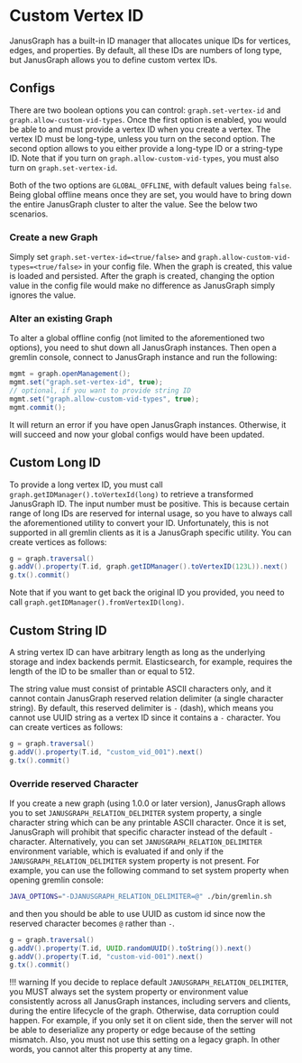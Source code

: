 # Custom Vertex ID

JanusGraph has a built-in ID manager that allocates unique IDs for vertices, edges,
and properties. By default, all these IDs are numbers of long type, but JanusGraph allows
you to define custom vertex IDs.

## Configs

There are two boolean options you can control: `graph.set-vertex-id` and `graph.allow-custom-vid-types`.
Once the first option is enabled, you would be able to and must provide a vertex ID when
you create a vertex. The vertex ID must be long-type, unless you turn on the second option.
The second option allows to you either provide a long-type ID or a string-type ID. Note that
if you turn on `graph.allow-custom-vid-types`, you must also turn on `graph.set-vertex-id`.

Both of the two options are `GLOBAL_OFFLINE`, with default values being `false`. Being
global offline means once they are set, you would have to bring down the entire JanusGraph
cluster to alter the value. See the below two scenarios.

### Create a new Graph

Simply set `graph.set-vertex-id=<true/false>` and `graph.allow-custom-vid-types=<true/false>` in your config file.
When the graph is created, this value is loaded and persisted. After the graph is created,
changing the option value in the config file would make no difference as JanusGraph simply ignores the value.

### Alter an existing Graph

To alter a global offline config (not limited to the aforementioned two options), you need to shut
down all JanusGraph instances. Then open a gremlin console, connect to JanusGraph instance and run
the following:

```groovy
mgmt = graph.openManagement();
mgmt.set("graph.set-vertex-id", true);
// optional, if you want to provide string ID
mgmt.set("graph.allow-custom-vid-types", true);
mgmt.commit();
```

It will return an error if you have open JanusGraph instances. Otherwise, it will succeed and
now your global configs would have been updated.

## Custom Long ID

To provide a long vertex ID, you must call `graph.getIDManager().toVertexId(long)` to
retrieve a transformed JanusGraph ID. The input number must be positive. This is because
certain range of long IDs are reserved for internal usage, so you have to always call
the aforementioned utility to convert your ID. Unfortunately, this is not supported in
all gremlin clients as it is a JanusGraph specific utility. You can create vertices as follows:

```groovy
g = graph.traversal()
g.addV().property(T.id, graph.getIDManager().toVertexID(123L)).next()
g.tx().commit()
```

Note that if you want to get back the original ID you provided, you need to call
`graph.getIDManager().fromVertexID(long)`.

## Custom String ID

A string vertex ID can have arbitrary length as long as the underlying storage and index backends
permit. Elasticsearch, for example, requires the length of the ID to be smaller than or equal to
512.

The string value must consist of printable ASCII characters only, and it cannot contain
JanusGraph reserved relation delimiter (a single character string). By default, this reserved
delimiter is `-` (dash), which means you cannot use UUID string as a vertex ID since it
contains a `-` character. You can create vertices as follows:

```groovy
g = graph.traversal()
g.addV().property(T.id, "custom_vid_001").next()
g.tx().commit()
```

### Override reserved Character

If you create a new graph (using 1.0.0 or later version), JanusGraph allows you to set
`JANUSGRAPH_RELATION_DELIMITER` system property, a single character string which can be any
printable ASCII character. Once it is set, JanusGraph will prohibit that specific character
instead of the default `-` character. Alternatively, you can set `JANUSGRAPH_RELATION_DELIMITER`
environment variable, which is evaluated if and only if the `JANUSGRAPH_RELATION_DELIMITER`
system property is not present. For example, you can use the following command to set system
property when opening gremlin console:

```bash
JAVA_OPTIONS="-DJANUSGRAPH_RELATION_DELIMITER=@" ./bin/gremlin.sh
```

and then you should be able to use UUID as custom id since now the reserved character
becomes `@` rather than `-`.

```groovy
g = graph.traversal()
g.addV().property(T.id, UUID.randomUUID().toString()).next()
g.addV().property(T.id, "custom-vid-001").next()
g.tx().commit()
```

!!! warning
    If you decide to replace default `JANUSGRAPH_RELATION_DELIMITER`, you MUST
    always set the system property or environment value consistently across all
    JanusGraph instances, including servers and clients, during the entire lifecycle
    of the graph. Otherwise, data corruption could happen. For example, if you only
    set it on client side, then the server will not be able to deserialize any
    property or edge because of the setting mismatch. Also, you must not use this setting
    on a legacy graph. In other words, you cannot alter this property at any time.
